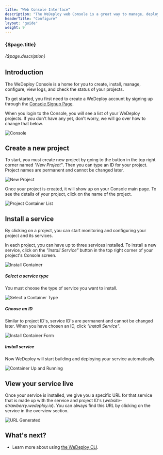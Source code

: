 ```yaml
---
title: "Web Console Interface"
description: "The WeDeploy web Console is a great way to manage, deploy, and configure your applications."
headerTitle: "Configure"
layout: "guide"
weight: 9
---
```


### {$page.title}

###### {$page.description}

<article id="1">

## Introduction

The WeDeploy Console is a home for you to create, install, manage, configure, view logs, and check the status of your projects.

To get started, you first need to create a WeDeploy account by signing up through the [Console Signup Page](https://console.wedeploy.com/signup).

When you login to the Console, you will see a list of your WeDeploy projects. If you don't have any yet, don't worry, we will go over how to change that below.

![Console](/images/docs/intro/using-the-console--dashboard.png)

</article>

<article id="2">

## Create a new project

To start, you must create new project by going to the button in the top right corner named _"New Project"_. Then you can type an ID for your project. Project names are permanent and cannot be changed later.

![New Project](/images/docs/intro/using-the-console--new-project.png)

Once your project is created, it will show up on your Console main page. To see the details of your project, click on the name of the project.

![Project Container List](/images/docs/intro/using-the-console--project-container-list.png)

</article>

<article id="3">

## Install a service

By clicking on a project, you can start monitoring and configuring your project and its services.

In each project, you can have up to three services installed. To install a new service, click on the _"Install Service"_ button in the top right corner of your project's Console screen.

![Install Container](/images/docs/intro/using-the-console--install-container.png)

##### Select a service type

You must choose the type of service you want to install.

![Select a Container Type](/images/docs/intro/using-the-console--select-a-container-type.png)

##### Choose an ID

Similar to project ID's, service ID's are permanent and cannot be changed later. When you have chosen an ID, click _"Install Service"_.

![Install Container Form](/images/docs/intro/using-the-console--install-container-form.png)

##### Install service

Now WeDeploy will start building and deploying your service automatically.

![Container Up and Running](/images/docs/intro/using-the-console--container-up-and-running.png)

</article>

<article id="4">

## View your service live

Once your service is installed, we give you a specific URL for that service that is made up with the service and project ID's (_website-strawberry.wedeploy.io_). You can always find this URL by clicking on the service in the overview section.

![URL Generated](/images/docs/intro/using-the-console--url-generated.png)

</article>

## What's next?

* Learn more about using [the WeDeploy CLI](/docs/intro/using-the-command-line/).